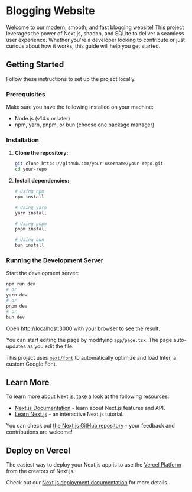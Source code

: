 # Blogging Website

Welcome to our modern, smooth, and fast blogging website! This project leverages the power of Next.js, shadcn, and SQLite to deliver a seamless user experience. Whether you're a developer looking to contribute or just curious about how it works, this guide will help you get started.

## Getting Started

Follow these instructions to set up the project locally.
### Prerequisites

Make sure you have the following installed on your machine:
- Node.js (v14.x or later)
- npm, yarn, pnpm, or bun (choose one package manager)

### Installation

1. **Clone the repository:**

    ```bash
    git clone https://github.com/your-username/your-repo.git
    cd your-repo
    ```

2. **Install dependencies:**

    ```bash
    # Using npm
    npm install

    # Using yarn
    yarn install

    # Using pnpm
    pnpm install

    # Using bun
    bun install
    ```
### Running the Development Server

Start the development server:

```bash
npm run dev
# or
yarn dev
# or
pnpm dev
# or
bun dev

```
Open [http://localhost:3000](http://localhost:3000) with your browser to see the result.

You can start editing the page by modifying `app/page.tsx`. The page auto-updates as you edit the file.

This project uses [`next/font`](https://nextjs.org/docs/basic-features/font-optimization) to automatically optimize and load Inter, a custom Google Font.

## Learn More

To learn more about Next.js, take a look at the following resources:

- [Next.js Documentation](https://nextjs.org/docs) - learn about Next.js features and API.
- [Learn Next.js](https://nextjs.org/learn) - an interactive Next.js tutorial.

You can check out [the Next.js GitHub repository](https://github.com/vercel/next.js/) - your feedback and contributions are welcome!

## Deploy on Vercel

The easiest way to deploy your Next.js app is to use the [Vercel Platform](https://vercel.com/new?utm_medium=default-template&filter=next.js&utm_source=create-next-app&utm_campaign=create-next-app-readme) from the creators of Next.js.

Check out our [Next.js deployment documentation](https://nextjs.org/docs/deployment) for more details.
